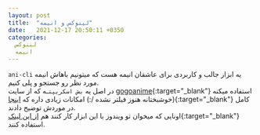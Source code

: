 ```yaml
---
layout: post
title:  "لینوکس و انیمه"
date:   2021-12-17 20:50:11 +0350
categories:
  لینوکس
  انیمه
---
```

`ani-cli` یه ابزار جالب و کاربردی برای عاشقان انیمه هست که میتونیم باهاش انیمه مورد نظر رو جستجو و پلی کنیم.   
در اصل یه `بش اسکریپت`ـه که از سایت [gogoanime](https://gogoanime.pe){:target="_blank"} استفاده میکنه (خوشبختانه هنوز فیلتر نشده /:)
امکانات زیادی داره که [اینجا](https://github.com/pystardust/ani-cli){:target="_blank"} کامل در موردش توضیح دادند.   
اونایی که میخوان تو ویندوز با این ابزار کار کنند هم [از این لینک](https://github.com/pystardust/ani-cli/tree/windows-vlc){:target="_blank"} استفاده کنند.